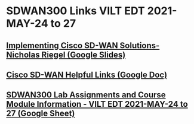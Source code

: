 # SDWAN300 Links VILT EDT 2021-MAY-24 to 27

## [Implementing Cisco SD-WAN Solutions- Nicholas Riegel (Google Slides)](https://docs.google.com/presentation/d/1KKms4FIbquUDGfHP0BIOheA4OABXQWMySfs9ImLHJJQ/edit?usp=sharing)

## [Cisco SD-WAN Helpful Links (Google Doc)](https://docs.google.com/document/d/1NMTwESAgnGzJWI2lqP3BmnrGBC7Nn-UQRLO07mb6dJE/edit?usp=sharing)

## [SDWAN300 Lab Assignments and Course Module Information -  VILT EDT 2021-MAY-24 to 27 (Google Sheet)](https://docs.google.com/spreadsheets/d/1EzQmzWbM8YMUjRqNONNXODDeMGHWJiv0ctbMYIZy9Lk/edit?usp=sharing)
